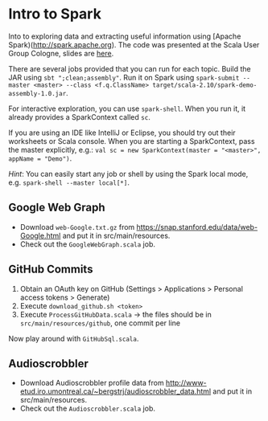 # Intro to Spark

Into to exploring data and extracting useful information using [Apache Spark)(http://spark.apache.org).
The code was presented at the Scala User Group Cologne, slides are [here](http://www.slideshare.net/marius-soutier/spark-intro-scala-ug).

There are several jobs provided that you can run for each topic. Build the JAR using `sbt ";clean;assembly"`.
Run it on Spark using `spark-submit --master <master> --class <f.q.ClassName> target/scala-2.10/spark-demo-assembly-1.0.jar`.

For interactive exploration, you can use `spark-shell`. When you run it, it already provides a SparkContext called `sc`.

If you are using an IDE like IntelliJ or Eclipse, you should try out their worksheets or Scala console.
When you are starting a SparkContext, pass the master explicitly, e.g.:
`val sc = new SparkContext(master = "<master>", appName = "Demo")`.

*Hint*: You can easily start any job or shell by using the Spark local mode, e.g. `spark-shell --master local[*]`.

## Google Web Graph

* Download `web-Google.txt.gz` from https://snap.stanford.edu/data/web-Google.html and put it in src/main/resources.
* Check out the `GoogleWebGraph.scala` job.


## GitHub Commits

1. Obtain an OAuth key on GitHub (Settings > Applications > Personal access tokens > Generate)
2. Execute `download_github.sh <token>`
3. Execute `ProcessGitHubData.scala`
-> the files should be in `src/main/resources/github`, one commit per line

Now play around with `GitHubSql.scala`.


## Audioscrobbler

* Download Audioscrobbler profile data from http://www-etud.iro.umontreal.ca/~bergstrj/audioscrobbler_data.html and put it in src/main/resources.
* Check out the `Audioscrobbler.scala` job.
